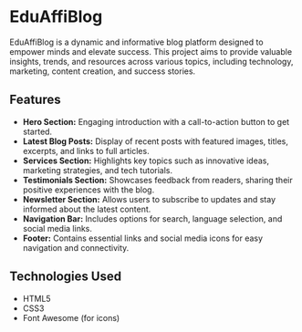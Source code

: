 # EduAffiBlog

EduAffiBlog is a dynamic and informative blog platform designed to empower minds and elevate success. This project aims to provide valuable insights, trends, and resources across various topics, including technology, marketing, content creation, and success stories.

## Features

- **Hero Section:** Engaging introduction with a call-to-action button to get started.
- **Latest Blog Posts:** Display of recent posts with featured images, titles, excerpts, and links to full articles.
- **Services Section:** Highlights key topics such as innovative ideas, marketing strategies, and tech tutorials.
- **Testimonials Section:** Showcases feedback from readers, sharing their positive experiences with the blog.
- **Newsletter Section:** Allows users to subscribe to updates and stay informed about the latest content.
- **Navigation Bar:** Includes options for search, language selection, and social media links.
- **Footer:** Contains essential links and social media icons for easy navigation and connectivity.

## Technologies Used

- HTML5
- CSS3
- Font Awesome (for icons)
